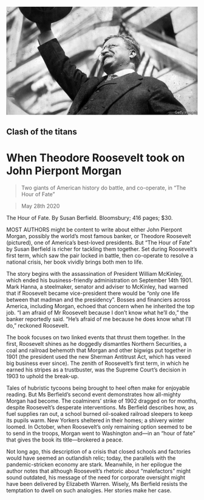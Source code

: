 ![](./images/20200530_BKP504.jpg)

## Clash of the titans

# When Theodore Roosevelt took on John Pierpont Morgan

> Two giants of American history do battle, and co-operate, in “The Hour of Fate”

> May 28th 2020

The Hour of Fate. By Susan Berfield. Bloomsbury; 416 pages; $30.

MOST AUTHORS might be content to write about either John Pierpont Morgan, possibly the world’s most famous banker, or Theodore Roosevelt (pictured), one of America’s best-loved presidents. But “The Hour of Fate” by Susan Berfield is richer for tackling them together. Set during Roosevelt’s first term, which saw the pair locked in battle, then co-operate to resolve a national crisis, her book vividly brings both men to life.

The story begins with the assassination of President William McKinley, which ended his business-friendly administration on September 14th 1901. Mark Hanna, a steelmaker, senator and adviser to McKinley, had warned that if Roosevelt became vice-president there would be “only one life between that madman and the presidency”. Bosses and financiers across America, including Morgan, echoed that concern when he inherited the top job. “I am afraid of Mr Roosevelt because I don’t know what he’ll do,” the banker reportedly said. “He’s afraid of me because he does know what I’ll do,” reckoned Roosevelt.

The book focuses on two linked events that thrust them together. In the first, Roosevelt shines as he doggedly dismantles Northern Securities, a coal and railroad behemoth that Morgan and other bigwigs put together in 1901 (the president used the new Sherman Antitrust Act, which has vexed big business ever since). The zenith of Roosevelt’s first term, in which he earned his stripes as a trustbuster, was the Supreme Court’s decision in 1903 to uphold the break-up.

Tales of hubristic tycoons being brought to heel often make for enjoyable reading. But Ms Berfield’s second event demonstrates how all-mighty Morgan had become. The coalminers’ strike of 1902 dragged on for months, despite Roosevelt’s desperate interventions. Ms Berfield describes how, as fuel supplies ran out, a school burned oil-soaked railroad sleepers to keep its pupils warm. New Yorkers sheltered in their homes; a shivery winter loomed. In October, when Roosevelt’s only remaining option seemed to be to send in the troops, Morgan went to Washington and—in an “hour of fate” that gives the book its title—brokered a peace.

Not long ago, this description of a crisis that closed schools and factories would have seemed an outlandish relic; today, the parallels with the pandemic-stricken economy are stark. Meanwhile, in her epilogue the author notes that although Roosevelt’s rhetoric about “malefactors” might sound outdated, his message of the need for corporate oversight might have been delivered by Elizabeth Warren. Wisely, Ms Berfield resists the temptation to dwell on such analogies. Her stories make her case.